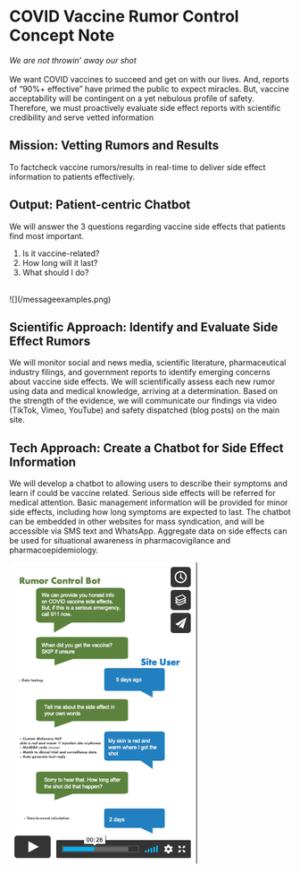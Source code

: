 # COVID Vaccine Rumor Control Concept Note
*We are not throwin’ away our shot*
<br>
<br>
We want COVID vaccines to succeed and get on with our lives. And, reports of “90%+ effective” have primed the public to expect miracles. But, vaccine acceptability will be contingent on a yet nebulous profile of safety. Therefore, we must proactively evaluate side effect reports with scientific credibility and serve vetted information
<br>
## Mission: Vetting Rumors and Results
To factcheck vaccine rumors/results in real-time to deliver side effect information to patients effectively.
<br>

## Output: Patient-centric Chatbot
We will answer the 3 questions regarding vaccine side effects that patients find most important.
1. Is it vaccine-related?
2. How long will it last?
3. What should I do?
<br>
![](/messageexamples.png)
<br>

## Scientific Approach: Identify and Evaluate Side Effect Rumors
We will monitor social and news media, scientific literature, pharmaceutical industry filings, and government reports to identify emerging concerns about vaccine side effects. We will scientifically assess each new rumor using data and medical knowledge, arriving at a determination. Based on the strength of the evidence, we will communicate our findings via video (TikTok, Vimeo, YouTube) and safety dispatched (blog posts) on the main site.

## Tech Approach: Create a Chatbot for Side Effect Information
We will develop a chatbot to allowing users to describe their symptoms and learn if could be vaccine related. Serious side effects will be referred for medical attention. Basic management information will be provided for minor side effects, including how long symptoms are expected to last. The chatbot can be embedded in other websites for mass syndication, and will be accessible via SMS text and WhatsApp. Aggregate data on side effects can be used for situational awareness in pharmacovigilance and pharmacoepidemiology.

[<img src="/vimeo_demo.png">](https://vimeo.com/486023188)
